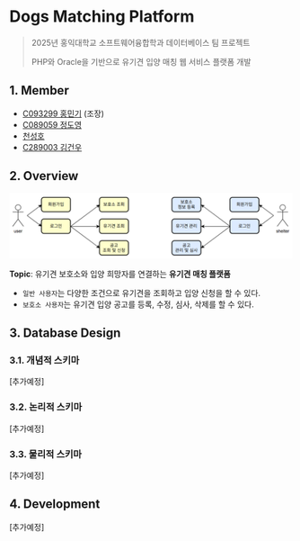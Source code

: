 # Dogs Matching Platform

> 2025년 홍익대학교 소프트웨어융합학과 데이터베이스 팀 프로젝트
>
> PHP와 Oracle을 기반으로 유기견 입양 매칭 웹 서비스 플랫폼 개발

## 1. Member

- [C093299 홍민기](https://github.com/mingimouse) (조장)
- [C089059 정도영](https://github.com/JDoYoung)
- [천성호](https://github.com/BM00000001)
- [C289003 김건우](https://github.com/Geon-NI)

## 2. Overview

![use-case-diagram](./img/use-case-diagram.png)

**Topic**: 유기견 보호소와 입양 희망자를 연결하는 **유기견 매칭 플랫폼**

- `일반 사용자`는 다양한 조건으로 유기견을 조회하고 입양 신청을 할 수 있다.
- `보호소 사용자`는 유기견 입양 공고를 등록, 수정, 심사, 삭제를 할 수 있다.

## 3. Database Design

### 3.1. 개념적 스키마

[추가예정]

### 3.2. 논리적 스키마

[추가예정]

### 3.3. 물리적 스키마

[추가예정]

## 4. Development

[추가예정]

